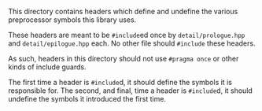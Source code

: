 This directory contains headers which define and undefine the various preprocessor symbols this library uses.

These headers are meant to be `#include`ed once by `detail/prologue.hpp` and `detail/epilogue.hpp` each. No other file should `#include` these headers.

As such, headers in this directory should not use `#pragma once` or other kinds of include guards.

The first time a header is `#include`d, it should define the symbols it is responsible for. The second, and final, time a header is `#include`d, it should undefine the symbols it introduced the first time.

